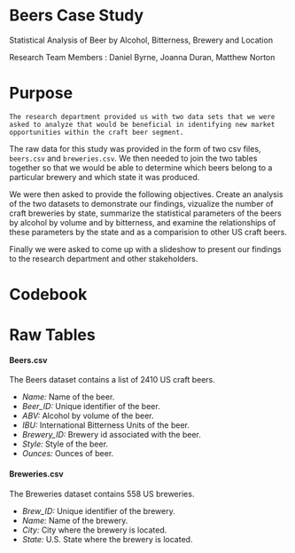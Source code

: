 # Beers Case Study
Statistical Analysis of Beer by Alcohol, Bitterness, Brewery and Location

Research Team Members : Daniel Byrne, Joanna Duran, Matthew Norton

# Purpose
	The research department provided us with two data sets that we were asked to analyze that would be beneficial in identifying new market opportunities within the craft beer segment.
  
  The raw data for this study was provided in the form of two csv files, `beers.csv` and `breweries.csv`.  We then needed to join the two tables together so that we would be able to determine which beers belong to a particular brewery and which state it was produced.
  
  We were then asked to provide the following objectives.  Create an analysis of the two datasets to demonstrate our findings, vizualize the number of craft breweries by state, summarize the statistical parameters of the beers by alcohol by volume and by bitterness, and examine the relationships of these parameters by the state and as a comparision to other US craft beers.

  Finally we were asked to come up with a slideshow to present our findings to the research department and other stakeholders.

# Codebook

# Raw Tables
#### Beers.csv
The Beers dataset contains a list of 2410 US craft beers.
- *Name:* Name of the beer.
- *Beer_ID:* Unique identifier of the beer.
- *ABV:* Alcohol by volume of the beer.
- *IBU:* International Bitterness Units of the beer.
- *Brewery_ID:* Brewery id associated with the beer.
- *Style:* Style of the beer.
- *Ounces:* Ounces of beer.

#### Breweries.csv
The Breweries dataset contains 558 US breweries. 
- *Brew_ID:* Unique identifier of the brewery.
- *Name:* Name of the brewery.
- *City:* City where the brewery is located.
- *State:* U.S. State where the brewery is located.
  

